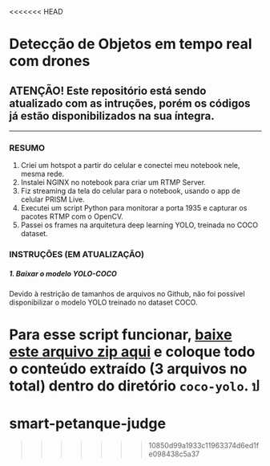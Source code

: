 <<<<<<< HEAD
# Detecção de Objetos em tempo real com drones

## ATENÇÃO! Este repositório está sendo atualizado com as intruções, porém os códigos já estão disponibilizados na sua íntegra.

---

### RESUMO 

1. Criei um hotspot a partir do celular e conectei meu notebook nele, mesma rede.
2. Instalei NGINX no notebook para criar um RTMP Server.
3. Fiz streaming da tela do celular para o notebook, usando o app de celular PRISM Live.
4. Executei um script Python para monitorar a porta 1935 e capturar os pacotes RTMP com o OpenCV.
5. Passei os frames na arquitetura deep learning YOLO, treinada no COCO dataset.


### INSTRUÇÕES (EM ATUALIZAÇÃO)

##### 1. Baixar o modelo YOLO-COCO

Devido à restrição de tamanhos de arquivos no Github, não foi possível disponibilizar o modelo YOLO treinado no dataset COCO.

Para esse script funcionar, [baixe este arquivo zip aqui](https://www.dropbox.com/s/ghe0ksnom26skah/yolo-coco.zip?dl=0) e coloque todo o conteúdo extraído (3 arquivos no total) dentro do diretório `coco-yolo`.
ป
=======
# smart-petanque-judge
>>>>>>> 10850d99a1933c11963374d6ed1fe098438c5a37
